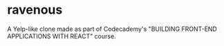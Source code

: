 # ravenous
A Yelp-like clone made as part of Codecademy's "BUILDING FRONT-END APPLICATIONS WITH REACT" course.
